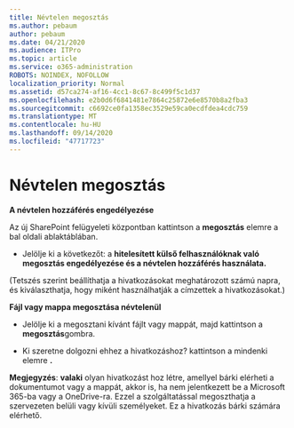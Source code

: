 ```yaml
---
title: Névtelen megosztás
ms.author: pebaum
author: pebaum
ms.date: 04/21/2020
ms.audience: ITPro
ms.topic: article
ms.service: o365-administration
ROBOTS: NOINDEX, NOFOLLOW
localization_priority: Normal
ms.assetid: d57ca274-af16-4cc1-8c67-8c499f5c1d37
ms.openlocfilehash: e2b0d6f6841481e7864c25872e6e8570b8a2fba3
ms.sourcegitcommit: c6692ce0fa1358ec3529e59ca0ecdfdea4cdc759
ms.translationtype: MT
ms.contentlocale: hu-HU
ms.lasthandoff: 09/14/2020
ms.locfileid: "47717723"
---
```

# <a name="anonymous-sharing"></a>Névtelen megosztás

 **A névtelen hozzáférés engedélyezése**
  
Az új SharePoint felügyeleti központban kattintson a **megosztás** elemre a bal oldali ablaktáblában. 
  
- Jelölje ki a következőt: a **hitelesített külső felhasználóknak való megosztás engedélyezése és a névtelen hozzáférés használata.**
  
(Tetszés szerint beállíthatja a hivatkozásokat meghatározott számú napra, és kiválaszthatja, hogy miként használhatják a címzettek a hivatkozásokat.)
    
 **Fájl vagy mappa megosztása névtelenül**
  
- Jelölje ki a megosztani kívánt fájlt vagy mappát, majd kattintson a **megosztás**gombra. 
    
- Ki szeretne dolgozni ehhez a hivatkozáshoz? kattintson a mindenki elemre **.**
  
 **Megjegyzés**: **valaki** olyan hivatkozást hoz létre, amellyel bárki elérheti a dokumentumot vagy a mappát, akkor is, ha nem jelentkezett be a Microsoft 365-ba vagy a OneDrive-ra. Ezzel a szolgáltatással megoszthatja a szervezeten belüli vagy kívüli személyeket. Ez a hivatkozás bárki számára elérhető. 
    

